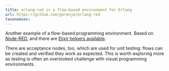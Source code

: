 ```yaml
---
title: erlang-red is a flow-based environment for Erlang
url: https://github.com/gorenje/erlang-red
taxonomies:
---
```


Another example of a flow-based programming environment. Based on
[Node-RED](https://nodered.org/), and there are
[Elixir helpers available](https://github.com/gorenje/erlang-red-elixir-helpers).

There are acceptance nodes, too, which are used for unit testing:
flows can be created and verified they work as expected. This is worth exploring more as testing is often
an overlooked challenge with visual programming environments.
